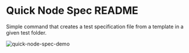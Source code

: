 # Quick Node Spec README

Simple command that creates a test specification file from a template in a given test folder.

![quick-node-spec-demo](https://user-images.githubusercontent.com/60967674/118962716-f51bb000-b965-11eb-8a5e-68d05b82e8b5.gif)

